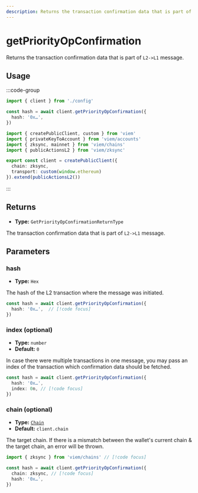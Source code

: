 ```yaml
---
description: Returns the transaction confirmation data that is part of L2 to L1 message.
---
```


# getPriorityOpConfirmation

Returns the transaction confirmation data that is part of `L2->L1` message.

## Usage

:::code-group

```ts [example.ts]
import { client } from './config'

const hash = await client.getPriorityOpConfirmation({
  hash: '0x…',
})
```

```ts [config.ts]
import { createPublicClient, custom } from 'viem'
import { privateKeyToAccount } from 'viem/accounts'
import { zksync, mainnet } from 'viem/chains'
import { publicActionsL2 } from 'viem/zksync'

export const client = createPublicClient({
  chain: zksync,
  transport: custom(window.ethereum)
}).extend(publicActionsL2())
```

:::


## Returns

- **Type:** `GetPriorityOpConfirmationReturnType`

The transaction confirmation data that is part of `L2->L1` message.

## Parameters

### hash 

- **Type:** `Hex`

The hash of the L2 transaction where the message was initiated.

```ts
const hash = await client.getPriorityOpConfirmation({
  hash: '0x…',  // [!code focus]
})
```

### index (optional)

- **Type:** `number`
- **Default:** `0`

In case there were multiple transactions in one message, you may pass an index of the
transaction which confirmation data should be fetched.

```ts
const hash = await client.getPriorityOpConfirmation({
  hash: '0x…',
  index: 0n, // [!code focus]
})
```

### chain (optional)

- **Type:** [`Chain`](/docs/glossary/types#chain)
- **Default:** `client.chain`

The target chain. If there is a mismatch between the wallet's current chain & the target chain, an error will be thrown.

```ts
import { zksync } from 'viem/chains' // [!code focus]

const hash = await client.getPriorityOpConfirmation({
  chain: zksync, // [!code focus]
  hash: '0x…',
})
```